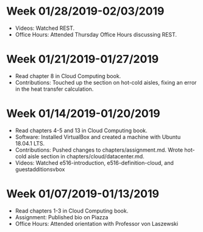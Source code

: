 # Week 01/28/2019-02/03/2019

* Videos: Watched REST.
* Office Hours: Attended Thursday Office Hours discussing REST.

# Week 01/21/2019-01/27/2019

* Read chapter 8 in Cloud Computing book.
* Contributions: Touched up the section on hot-cold aisles, fixing an error in the heat transfer calculation.

# Week 01/14/2019-01/20/2019

* Read chapters 4-5 and 13 in Cloud Computing book.
* Software: Installed VirtualBox and created a machine with Ubuntu 18.04.1 LTS.
* Contributions: Pushed changes to chapters/assignment.md. Wrote hot-cold aisle section in chapters/cloud/datacenter.md.
* Videos: Watched e516-introduction, e516-definition-cloud, and guestadditionsvbox

# Week 01/07/2019-01/13/2019

* Read chapters 1-3 in Cloud Computing book.
* Assignment: Published bio on Piazza
* Office Hours: Attended orientation with Professor von Laszewski
